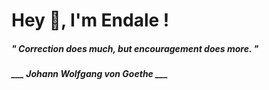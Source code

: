 <h1 title="head"> Hey 👋, I'm Endale !</h1>

**<h5><i>" Correction does much, but encouragement does more. "</i></h5>**

*<b>___ Johann Wolfgang von Goethe ___</b>*
